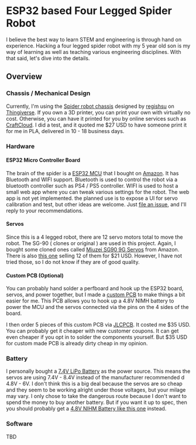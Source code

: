 # ESP32 based Four Legged Spider Robot

I believe the best way to learn STEM and engineering is through hand on experience. Hacking a four legged spider robot with my 5 year old son is my way of learning as well as teaching various engineering disciplines. With that said, let's dive into the details.

## Overview

### Chassis / Mechanical Design

Currently, I'm using the [Spider robot chassis](https://www.thingiverse.com/thing:1009659) designed by [regishsu](https://www.thingiverse.com/regishsu/designs) on [Thingiverse](https://www.thingiverse.com/). If you own a 3D printer, you can print your own with virtually no cost. Otherwise, you can have it printed for you by online services such as [CraftCloud](https://craftcloud3d.com/). I did a test, and it quoted me $27 USD to have someone print it for me in PLA, delivered in 10 - 18 business days.

### Hardware

#### ESP32 Micro Controller Board

The brain of the spider is a [ESP32 MCU](https://www.espressif.com/en/products/socs/esp32) that I bought on [Amazon](https://www.amazon.com/gp/product/B08DQQ8CBP/ref=ppx_yo_dt_b_search_asin_image?ie=UTF8&th=1). It has Bluetooth and WIFI support. Bluetooth is used to control the robot via a bluetooth controller such as PS4 / PS5 controller. WIFI is used to host a small web app where you can tweak various settings for the robot. The web app is not yet implemented. the planned use is to expose a UI for servo calibration and test, but other ideas are welcome. Just [file an issue](https://github.com/aq1018/spidy/issues), and I'll reply to your recommendations.

#### Servos

Since this is a 4 legged robot, there are 12 servo motors total to move the robot. The SG-90 ( clones or original ) are used in this project. Again, I bought some cloned ones called [Miuzei SG90 9G Servos](https://www.amazon.com/gp/product/B072V529YD/ref=ppx_yo_dt_b_search_asin_image?ie=UTF8&psc=1) from Amazon. There is also [this one](https://www.amazon.com/Dorhea-Helicopter-Airplane-Walking-Compatible/dp/B08FJ27Q1H/ref=sr_1_5?crid=1EAQ0NCMT8FEO&keywords=SG90&qid=1651563422&s=toys-and-games&sprefix=sg90%2Ctoys-and-games%2C106&sr=1-5&th=1) selling 12 of them for $21 USD. However, I have not tried those, so I do not know if they are of good quality.

#### Custom PCB (Optional)

You can probably hand solder a perfboard and hook up the ESP32 board, servos, and power together, but I made a [custom PCB](https://oshwlab.com/aq1018/robot) to make things a bit easier for me. This PCB allows you to hook up a 4.8V NIMH battery to power the MCU and the servos connected via the pins on the 4 sides of the board.

I then order 5 pieces of this custom PCB via [JLCPCB](https://jlcpcb.com/). It costed me $35 USD. You can probably get it cheaper with new customer coupons. It can get even cheaper if you opt in to solder the components yourself. But $35 USD for custom made PCB is already dirty cheap in my opinion.

### Battery

I personally bought a [7.4V LiPo Battery](https://www.amazon.com/gp/product/B016ZM3CVA/ref=ppx_yo_dt_b_search_asin_image?ie=UTF8&psc=1) as the power source. This means the servos are using 7.4V - 8.4V instead of the manufacturer recommended d 4.8V - 6V. I don't think this is a big deal because the servos are so cheap and they seem to be working alright under those voltages, but your milage may vary. I only chose to take the dangerous route because I don't want to spend the money to buy another battery. But if you want it up to spec, then you should probably get a [4.8V NIHM Battery like this one](https://www.amazon.com/Receiver-Battery-Connectors-Capacity-Rechargeable/dp/B08K78JGDG/) instead.

### Software

TBD
